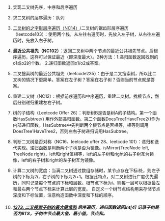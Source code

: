 1. 实现二叉树先序，中序和后序遍历

2. 求二叉树的层序遍历：队列

3. [二叉树的之字形层序遍历（NC14）](https://www.nowcoder.com/practice/47e1687126fa461e8a3aff8632aa5559?tpId=117&tqId=37722&companyId=665&rp=1&ru=%2Fcompany%2Fhome%2Fcode%2F665&qru=%2Fta%2Fjob-code-high%2Fquestion-ranking&tab=answerKey)/二叉树的锯齿形层序遍历（leetcode103）：使用两个栈，从左往右遍历时，先放入左子树，从右往左遍历时，先放入右子树。

4. **最近公共祖先（NC102）**：返回二叉树中两个节点的最近公共祖先节点。后根序遍历，这样可以保证最近（即深度最大）。2种方法：1.递归函数返回找到的o1或o2的个数。 2.递归函数返回o1/o2或答案。

5. 二叉搜索树的最近公共祖先（leetcode235）：由于是二叉搜索树，所以比二叉树的情况下更简单。答案在左子树？答案在右子树？否则当前节点就是答案。

6. 重建二叉树（NC12）：根据前序遍历和中序遍历，重建二叉树。找根节点，然后分别递归重建左右子树。

7. 树的子结构（Leetcode Offer 26）：判断树B是否是树A的子结构。第一个函数HasSubtree() 用作外部递归函数。第二个函数DoesTree1HaveTree2()作为内部递归函数。HasSubtree中先判断两个根节点是否相等，相等则调用DoesTree1HaveTree2，否则左右子树递归调用HasSubtree。

8. 判断二叉树是否对称（NC16、leetcode offer 28、leetcode 101）：递归和迭代实现。递归函数是判断两个子树是否为镜像。isMirror(TreeNode left, TreeNode right)，left和right值相等，left的左子树和right的右子树互为镜像，left的右子树和right的左子树互为镜像。

9. 计算二叉树的宽度：当满二叉树通过数组存储时，某节点存在下标i处，则左子树的下标为2i，右子树的下标为2i+1。根据此特点，对二叉树进行广度优先遍历，同时记录每个节点的下标和层数。根节点下标为i。则每一层可以根据最左和最右两个节点下标来计算此层的宽度。  自定义一个树节点结构用来存储节点深度和下标位置，注意构造函数中深度和下标的顺序。

10. ##### [1373. 二叉搜索子树的最大键值和](https://leetcode-cn.com/problems/maximum-sum-bst-in-binary-tree/) 后序遍历，递归函数返回int[4] 记录子树是否为BTS，子树中节点最大值、最小值，节点和。

